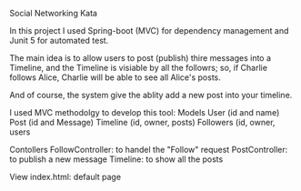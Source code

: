 Social Networking Kata

In this project I used Spring-boot (MVC) for dependency management and Junit 5 for automated test.

The main idea is to allow users to post (publish) thire messages into a Timeline, and the Timeline is visiable by all the followrs; so, if Charlie follows Alice, Charlie will be able to see all Alice's posts.

And of course, the system give the ablity add a new post into your timeline.

I used MVC methodolgy to develop this tool:
Models
  User (id and name)
  Post (id and Message)
  Timeline (id, owner, posts)
  Followers (id, owner, users
 
Contollers
  FollowController: to handel the "Follow" request
  PostController: to publish a new message
  Timeline: to show all the posts
  
View
  index.html: default page
